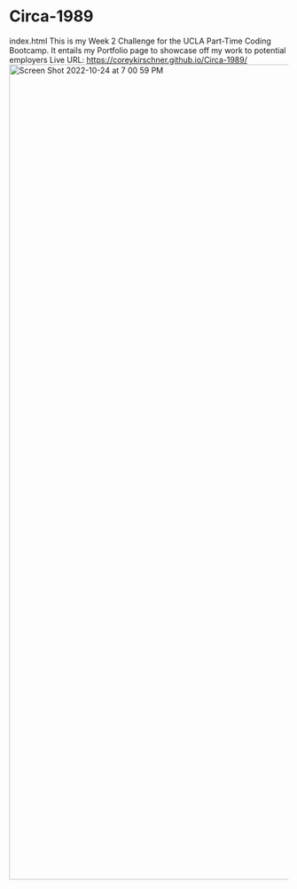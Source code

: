 # Circa-1989
index.html
This is my Week 2 Challenge for the UCLA Part-Time Coding Bootcamp. It entails
my Portfolio page to showcase off my work to potential employers
Live URL: https://coreykirschner.github.io/Circa-1989/
<img width="1470" alt="Screen Shot 2022-10-24 at 7 00 59 PM" src="https://user-images.githubusercontent.com/114973010/197664541-d306811f-118a-482e-b981-a22e114b4462.png">
